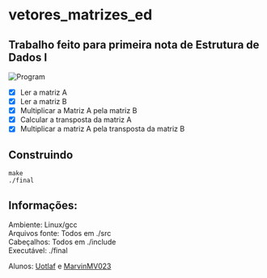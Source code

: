 # vetores_matrizes_ed
## Trabalho feito para primeira nota de Estrutura de Dados I

![Program](https://i.imgur.com/3QKaEwV.png)

- [x] Ler a matriz A
- [x] Ler a matriz B
- [x] Multiplicar a Matriz A pela matriz B
- [x] Calcular a transposta da matriz A
- [x] Multiplicar a matriz A pela transposta da matriz B

## Construindo
```
make
./final
```

## Informações:
Ambiente: Linux/gcc\
Arquivos fonte: Todos em ./src\
Cabeçalhos: Todos em ./include\
Executável: ./final

Alunos: [Uotlaf](https://github.com/uotlaf/) e [MarvinMV023](https://github.com/marvinMV23)
